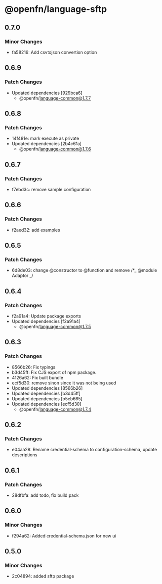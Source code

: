 # @openfn/language-sftp

## 0.7.0

### Minor Changes

- fa58216: Add csvtojson convertion option

## 0.6.9

### Patch Changes

- Updated dependencies [929bca6]
  - @openfn/language-common@1.7.7

## 0.6.8

### Patch Changes

- 14f481e: mark execute as private
- Updated dependencies [2b4c61a]
  - @openfn/language-common@1.7.6

## 0.6.7

### Patch Changes

- f7ebd3c: remove sample configuration

## 0.6.6

### Patch Changes

- f2aed32: add examples

## 0.6.5

### Patch Changes

- 6d8de03: change @constructor to @function and remove /\*_ @module Adaptor _/

## 0.6.4

### Patch Changes

- f2a91a4: Update package exports
- Updated dependencies [f2a91a4]
  - @openfn/language-common@1.7.5

## 0.6.3

### Patch Changes

- 8566b26: Fix typings
- b3d45ff: Fix CJS export of npm package.
- 4126a62: Fix built bundle
- ecf5d30: remove sinon since it was not being used
- Updated dependencies [8566b26]
- Updated dependencies [b3d45ff]
- Updated dependencies [b5eb665]
- Updated dependencies [ecf5d30]
  - @openfn/language-common@1.7.4

## 0.6.2

### Patch Changes

- e04aa28: Rename credential-schema to configuration-schema, update descriptions

## 0.6.1

### Patch Changes

- 28dfbfa: add todo, fix build pack

## 0.6.0

### Minor Changes

- f294a62: Added credential-schema.json for new ui

## 0.5.0

### Minor Changes

- 2c04894: added sftp package
